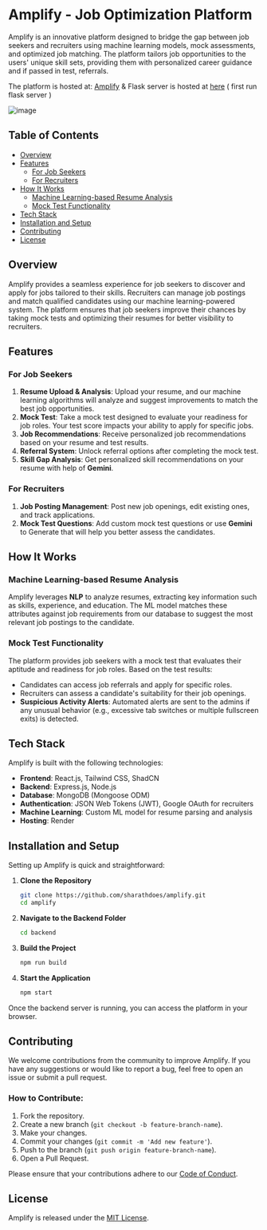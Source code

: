 
# Amplify - Job Optimization Platform

Amplify is an innovative platform designed to bridge the gap between job seekers and recruiters using machine learning models, mock assessments, and optimized job matching. The platform tailors job opportunities to the users' unique skill sets, providing them with personalized career guidance and if passed in test, referrals.

The platform is hosted at: [Amplify](https://amplify-4.onrender.com)
& Flask server is hosted at [here](https://amplify-5.onrender.com) ( first run flask server )

![image](https://github.com/user-attachments/assets/1894d6fd-7e28-42bb-80be-430038b2769e)

## Table of Contents

- [Overview](#overview)
- [Features](#features)
  - [For Job Seekers](#for-job-seekers)
  - [For Recruiters](#for-recruiters)
- [How It Works](#how-it-works)
  - [Machine Learning-based Resume Analysis](#machine-learning-based-resume-analysis)
  - [Mock Test Functionality](#mock-test-functionality)
- [Tech Stack](#tech-stack)
- [Installation and Setup](#installation-and-setup)
- [Contributing](#contributing)
- [License](#license)
  
## Overview

Amplify provides a seamless experience for job seekers to discover and apply for jobs tailored to their skills. Recruiters can manage job postings and match qualified candidates using our machine learning-powered system. The platform ensures that job seekers improve their chances by taking mock tests and optimizing their resumes for better visibility to recruiters.

## Features

### For Job Seekers

1. **Resume Upload & Analysis**: Upload your resume, and our machine learning algorithms will analyze and suggest improvements to match the best job opportunities.
2. **Mock Test**: Take a mock test designed to evaluate your readiness for job roles. Your test score impacts your ability to apply for specific jobs.
3. **Job Recommendations**: Receive personalized job recommendations based on your resume and test results.
4. **Referral System**: Unlock referral options after completing the mock test.
5. **Skill Gap Analysis**: Get personalized skill recommendations on your resume with help of **Gemini**.

### For Recruiters

1. **Job Posting Management**: Post new job openings, edit existing ones, and track applications.
2. **Mock Test Questions**: Add custom mock test questions or use **Gemini** to Generate that will help you better assess the candidates.

## How It Works

### Machine Learning-based Resume Analysis

Amplify leverages **NLP** to analyze resumes, extracting key information such as skills, experience, and education. The ML model matches these attributes against job requirements from our database to suggest the most relevant job postings to the candidate.

### Mock Test Functionality

The platform provides job seekers with a mock test that evaluates their aptitude and readiness for job roles. Based on the test results:
- Candidates can access job referrals and apply for specific roles.
- Recruiters can assess a candidate's suitability for their job openings.
- **Suspicious Activity Alerts**: Automated alerts are sent to the admins if any unusual behavior (e.g., excessive tab switches or multiple fullscreen exits) is detected.
  
## Tech Stack

Amplify is built with the following technologies:

- **Frontend**: React.js, Tailwind CSS, ShadCN 
- **Backend**: Express.js, Node.js
- **Database**: MongoDB (Mongoose ODM)
- **Authentication**: JSON Web Tokens (JWT), Google OAuth for recruiters
- **Machine Learning**: Custom ML model for resume parsing and analysis
- **Hosting**: Render

## Installation and Setup

Setting up Amplify is quick and straightforward:

1. **Clone the Repository**
   ```bash
   git clone https://github.com/sharathdoes/amplify.git
   cd amplify
   ```

2. **Navigate to the Backend Folder**
   ```bash
   cd backend
   ```

3. **Build the Project**
   ```bash
   npm run build
   ```

4. **Start the Application**
   ```bash
   npm start
   ```

Once the backend server is running, you can access the platform in your browser. 

## Contributing

We welcome contributions from the community to improve Amplify. If you have any suggestions or would like to report a bug, feel free to open an issue or submit a pull request.

### How to Contribute:

1. Fork the repository.
2. Create a new branch (`git checkout -b feature-branch-name`).
3. Make your changes.
4. Commit your changes (`git commit -m 'Add new feature'`).
5. Push to the branch (`git push origin feature-branch-name`).
6. Open a Pull Request.

Please ensure that your contributions adhere to our [Code of Conduct](CODE_OF_CONDUCT.md).

## License

Amplify is released under the [MIT License](LICENSE).


